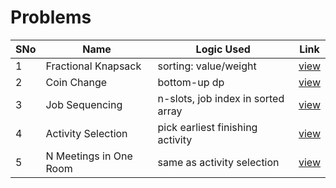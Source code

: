 # Problems

SNo | Name | Logic Used | Link |
----|------|------------|------|
1 | Fractional Knapsack | sorting: value/weight | [view](fractional_knapsack.cpp)
2 | Coin Change | bottom-up dp | [view](coin_change.cpp)
3 | Job Sequencing | n-slots, job index in sorted array | [view](job_sequencing.cpp)
4 | Activity Selection | pick earliest finishing activity | [view](activity_selection.cpp)
5 | N Meetings in One Room | same as activity selection | [view](N_meeting_one_room.cpp)